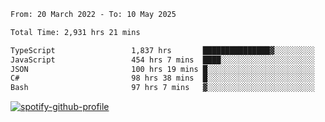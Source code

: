 <!--START_SECTION:waka-->

```txt
From: 20 March 2022 - To: 10 May 2025

Total Time: 2,931 hrs 21 mins

TypeScript                 1,837 hrs       ███████████████▓░░░░░░░░░   62.67 %
JavaScript                 454 hrs 7 mins  ████░░░░░░░░░░░░░░░░░░░░░   15.49 %
JSON                       100 hrs 19 mins █░░░░░░░░░░░░░░░░░░░░░░░░   03.42 %
C#                         98 hrs 38 mins  █░░░░░░░░░░░░░░░░░░░░░░░░   03.37 %
Bash                       97 hrs 7 mins   ▓░░░░░░░░░░░░░░░░░░░░░░░░   03.31 %
```

<!--END_SECTION:waka-->
[![spotify-github-profile](https://spotify-github-profile.vercel.app/api/view?uid=c00zprrvy9xiloa9qnco3hmng&cover_image=true&theme=novatorem&show_offline=false&background_color=121212&bar_color=53b14f&bar_color_cover=false)](https://spotify-github-profile.vercel.app/api/view?uid=c00zprrvy9xiloa9qnco3hmng&redirect=true)



